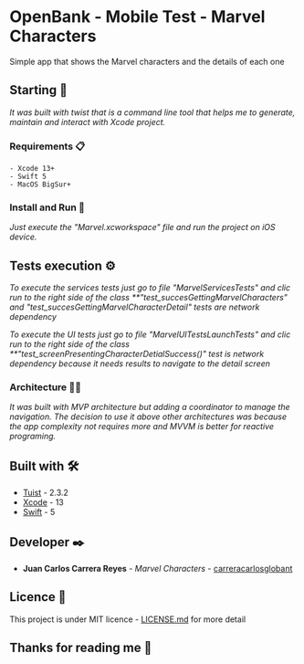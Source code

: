 # OpenBank - Mobile Test - Marvel Characters

Simple app that shows the Marvel characters and the details of each one

## Starting 🚀
_It was built with twist that is a command line tool that helps me to generate, maintain and interact with Xcode project._

### Requirements 📋

```
- Xcode 13+
- Swift 5
- MacOS BigSur+
```

### Install and Run 🔧

_Just execute the "Marvel.xcworkspace" file and run the project on iOS device._

## Tests execution ⚙️

_To execute the services tests just go to file "MarvelServicesTests" and clic run to the right side of the class **"test_succesGettingMarvelCharacters" and "test_succesGettingMarvelCharacterDetail" tests are network dependency_

_To execute the UI tests just go to file "MarvelUITestsLaunchTests" and clic run to the right side of the class **"test_screenPresentingCharacterDetialSuccess()" test is network dependency because it needs results to navigate to the detail screen_

### Architecture 🧑‍💻

_It was built with MVP architecture but adding a coordinator to manage the navigation. The decision to use it above other architectures was because the app complexity not requires more and MVVM is better for reactive programing._

## Built with 🛠️

* [Tuist](https://github.com/tuist/tuist) - 2.3.2
* [Xcode](https://developer.apple.com/xcode/) - 13
* [Swift](https://www.swift.org/documentation/) - 5


## Developer ✒️

* **Juan Carlos Carrera Reyes** - *Marvel Characters* - [carreracarlosglobant](https://github.com/carreracarlosglobant)


## Licence 📄

This project is under MIT licence - [LICENSE.md](LICENSE.md) for more detail

## Thanks for reading me 🎁
